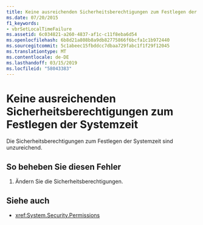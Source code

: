 ```yaml
---
title: Keine ausreichenden Sicherheitsberechtigungen zum Festlegen der Systemzeit
ms.date: 07/20/2015
f1_keywords:
- vbrSetLocalTimeFailure
ms.assetid: 6c034821-a260-4837-af1c-c11f8eba6d54
ms.openlocfilehash: 6b8d21a808b8a9db82775866f6bcfa1c1b972440
ms.sourcegitcommit: 5c1abeec15fbddcc7dbaa729fabc1f1f29f12045
ms.translationtype: MT
ms.contentlocale: de-DE
ms.lasthandoff: 03/15/2019
ms.locfileid: "58043383"
---
```

# <a name="insufficient-security-permissions-to-set-the-system-time"></a>Keine ausreichenden Sicherheitsberechtigungen zum Festlegen der Systemzeit
Die Sicherheitsberechtigungen zum Festlegen der Systemzeit sind unzureichend.  
  
## <a name="to-correct-this-error"></a>So beheben Sie diesen Fehler  
  
1.  Ändern Sie die Sicherheitsberechtigungen.  
  
## <a name="see-also"></a>Siehe auch

- <xref:System.Security.Permissions>
